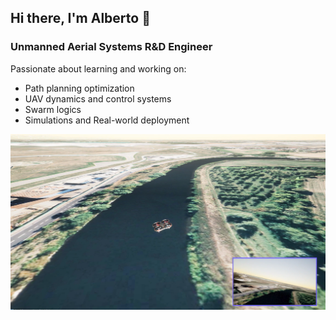 ## Hi there, I'm Alberto 👋


### Unmanned Aerial Systems R&D Engineer
Passionate about learning and working on:
- Path planning optimization
- UAV dynamics and control systems
- Swarm logics
- Simulations and Real-world deployment

![AirSim-PX4 Simulation in Unreal](ScreenshotSIM2.png "AirSim-PX4 Simulation in Unreal")

<!--

Here are some ideas to get you started:

- 🌱 I’m currently learning ...
- 🤔 I’m looking for help with ...
- 📫 How to reach me: ...

-->
